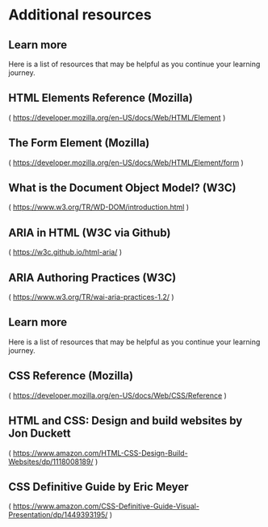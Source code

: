 # Additional resources

## Learn more
Here is a list of resources that may be helpful as you continue your learning journey.

## HTML Elements Reference (Mozilla)

( https://developer.mozilla.org/en-US/docs/Web/HTML/Element )

## The Form Element (Mozilla)

( https://developer.mozilla.org/en-US/docs/Web/HTML/Element/form )

## What is the Document Object Model? (W3C)

( https://www.w3.org/TR/WD-DOM/introduction.html )

## ARIA in HTML (W3C via Github)

( https://w3c.github.io/html-aria/ )

## ARIA Authoring Practices  (W3C)

( https://www.w3.org/TR/wai-aria-practices-1.2/ )



## Learn more
Here is a list of resources that may be helpful as you continue your learning journey.

## CSS Reference (Mozilla)
 
( https://developer.mozilla.org/en-US/docs/Web/CSS/Reference )

## HTML and CSS: Design and build websites by Jon Duckett

( https://www.amazon.com/HTML-CSS-Design-Build-Websites/dp/1118008189/ )

## CSS Definitive Guide  by Eric Meyer  

( https://www.amazon.com/CSS-Definitive-Guide-Visual-Presentation/dp/1449393195/ )